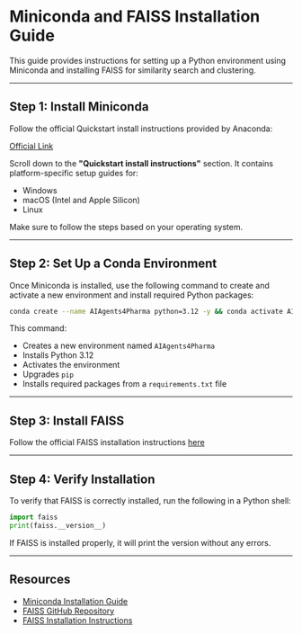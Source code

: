 # Miniconda and FAISS Installation Guide

This guide provides instructions for setting up a Python environment using Miniconda and installing FAISS for similarity search and clustering.

---

## Step 1: Install Miniconda

Follow the official Quickstart install instructions provided by Anaconda:

[Official Link](https://www.anaconda.com/docs/getting-started/miniconda/install)

Scroll down to the **"Quickstart install instructions"** section. It contains platform-specific setup guides for:

- Windows
- macOS (Intel and Apple Silicon)
- Linux

Make sure to follow the steps based on your operating system.

---

## Step 2: Set Up a Conda Environment

Once Miniconda is installed, use the following command to create and activate a new environment and install required Python packages:

```bash
conda create --name AIAgents4Pharma python=3.12 -y && conda activate AIAgents4Pharma && pip install --upgrade pip && pip install -r requirements.txt
```

This command:

- Creates a new environment named `AIAgents4Pharma`
- Installs Python 3.12
- Activates the environment
- Upgrades `pip`
- Installs required packages from a `requirements.txt` file

---

## Step 3: Install FAISS

Follow the official FAISS installation instructions [here](https://github.com/facebookresearch/faiss/blob/main/INSTALL.md)

---

## Step 4: Verify Installation

To verify that FAISS is correctly installed, run the following in a Python shell:

```python
import faiss
print(faiss.__version__)
```

If FAISS is installed properly, it will print the version without any errors.

---

## Resources

- [Miniconda Installation Guide](https://www.anaconda.com/docs/getting-started/miniconda/install)
- [FAISS GitHub Repository](https://github.com/facebookresearch/faiss)
- [FAISS Installation Instructions](https://github.com/facebookresearch/faiss/blob/main/INSTALL.md)
